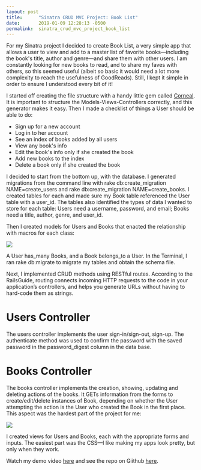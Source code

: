 ```yaml
---
layout: post
title:      "Sinatra CRUD MVC Project: Book List"
date:       2019-01-09 12:28:13 -0500
permalink:  sinatra_crud_mvc_project_book_list
---
```




For my Sinatra project I decided to create Book List, a very simple app that allows a user to view and add to a master list of favorite books—including the book's title, author and genre—and share them with other users. I am constantly looking for new books to read, and to share my faves with others, so this seemed useful (albeit so basic it would need a lot more complexity to reach the usefulness of GoodReads). Still, I kept it simple in order to ensure I understood every bit of it!

I started off creating the file structure with a handy little gem called [Corneal](https://thebrianemory.github.io/corneal/). It is important to structure the Models-Views-Controllers correctly, and this generator makes it easy. Then I made a checklist of things a User should be able to do:


* Sign up for a new account
*  Log in to her account
*  See an index of books added by all users
*  View any book's info
*  Edit the book's info only if she created the book
*  Add new books to the index
*  Delete a book only if she created the book

I decided to start from the bottom up, with the database. I generated migrations from the command line with rake db:create_migration NAME=create_users and rake db:create_migration NAME=create_books. I created tables for each and made sure my Book table referenced the User table with a user_id. The tables also identified the types of data I wanted to store for each table: Users need a username, password, and email; Books need a title, author, genre, and user_id. 

Then I created models for Users and Books that enacted the relationship with macros for each class:

![](https://imgur.com/sF8Njvt)

A User has_many Books, and a Book belongs_to a User. In the Terminal, I ran rake db:migrate to migrate my tables and obtain the schema file.

Next, I implemented CRUD methods using RESTful routes. According to the RailsGuide, routing connects incoming HTTP requests to the code in your application’s controllers, and helps you generate URLs without having to hard-code them as strings. 

# Users Controller
The users controller implements the user sign-in/sign-out, sign-up. The authenticate method was used to confirm the password with the saved password in the password_digest column in the data base.

# Books Controller
The books controller implements the creation, showing, updating and deleting actions of the books. It GETs information from the forms to create/edit/delete instances of Book, depending on whether the User attempting the action is the User who created the Book in the first place. This aspect was the hardest part of the project for me:

![](https://imgur.com/KEI9lSQ)

I created views for Users and Books, each with the appropriate forms and inputs. The easiest part was the CSS—I like making my apps look pretty, but only when they work. 

Watch my demo video [here](https://youtu.be/PpKxeXdeWNc) and see the repo on Giithub [here](https://github.com/Naudria/Book-List).






